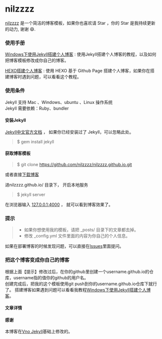 # nilzzzz

[nilzzzz](https://nilzzzz.github.io) 是一个简洁的博客模板，如果你也喜欢请 Star ，你的 Star 是我持续更新的动力, 谢谢 😄.

### 使用手册

[Windows下使用Jekyll搭建个人博客](http://nilzzzz.github.io/2017/03/jekyll_tutorials1/)  :  使用Jekyll搭建个人博客的教程，以及如何把博客模板修改成你自己的博客。

[HEXO搭建个人博客](http://nilzzzz.github.io/2017/03/HEXO搭建个人博客/) : 使用 HEXO 基于 Github Page 搭建个人博客，如果你在搭建博客时遇到问题，可以看看这个教程。 


### 使用条件

Jekyll 支持 Mac 、Windows、ubuntu 、Linux 操作系统                     
Jekyll 需要依赖：Ruby、bundler


#### 安装Jekyll

[Jekyll中文官方文档](http://jekyll.bootcss.com/) ， 如果你已经安装过了 Jekyll，可以忽略此处。

> $ gem install jekyll

#### 获取博客模板

> $ git clone https://github.com/nilzzzz/nilzzzz.github.io.git

或者直接[下载博客](https://github.com/nilzzzz/nilzzzz.github.io/archive/master.zip)   

进nilzzzz.github.io/ 目录下， 开启本地服务 

> $ jekyll server

在浏览器输入 [127.0.0.1:4000](127.0.0.1:4000) ， 就可以看到博客效果了。


### 提示

>* 如果你想使用我的模板，请把 _posts/ 目录下的文章都去掉。
>* 修改 _config.yml 文件里面的内容为你自己的个人信息。

如果在部署博客的时候发现问题，可以直接在[Issues](https://github.com/nilzzzz/nilzzzz.github.io/issues)里面提问。        


### 把这个博客变成你自己的博客

根据上面【提示】修改过后，在你的github里创建一个username.github.io的仓库，username指的值你的github的用户名。      
创建完成后，把我的这个模板使用git push到你的username.github.io仓库下就行了。
搭建博客如果遇到问题可以看看我教程[Windows下使用Jekyll搭建个人博客](http://nilzzzz.github.io/2017/03/jekyll_tutorials1/)。


#### 文章详情   
#### 感谢   
本博客在[Vno Jekyll](https://github.com/onevcat/vno-jekyll)基础上修改的。  
